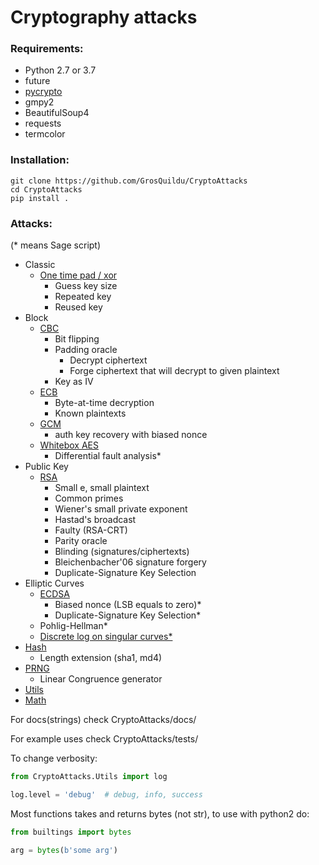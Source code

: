 # Cryptography attacks

### Requirements:
* Python 2.7 or 3.7
* future
* [pycrypto](https://pypi.python.org/pypi/pycrypto)
* gmpy2
* BeautifulSoup4
* requests
* termcolor

### Installation:
```
git clone https://github.com/GrosQuildu/CryptoAttacks
cd CryptoAttacks
pip install .
```

### Attacks:
(* means Sage script)
* Classic
	+ [One time pad / xor](CryptoAttacks/docs/Classic/one_time_pad.md)
		+ Guess key size
		+ Repeated key
		+ Reused key
* Block
	+ [CBC](CryptoAttacks/docs/Block/cbc.md)
		+ Bit flipping
		+ Padding oracle
		    + Decrypt ciphertext
		    + Forge ciphertext that will decrypt to given plaintext
		+ Key as IV
	+ [ECB](CryptoAttacks/docs/Block/ecb.md)
		+ Byte-at-time decryption
		+ Known plaintexts
	+ [GCM](CryptoAttacks/docs/Block/gcm.md)
		+ auth key recovery with biased nonce
    + [Whitebox AES](CryptoAttacks/docs/Block/whitebox_aes.md)
	    + Differential fault analysis*
* Public Key
	+ [RSA](CryptoAttacks/docs/PublicKey/rsa.md)
	    + Small e, small plaintext
		+ Common primes
		+ Wiener's small private exponent
		+ Hastad's broadcast
		+ Faulty (RSA-CRT)
		+ Parity oracle
		+ Blinding (signatures/ciphertexts)
		+ Bleichenbacher'06 signature forgery
		+ Duplicate-Signature Key Selection
* Elliptic Curves
    + [ECDSA](CryptoAttacks/docs/EllipticCurve/ecdsa.md)
        + Biased nonce (LSB equals to zero)*
        + Duplicate-Signature Key Selection*
    + Pohlig-Hellman*
    + [Discrete log on singular curves\*](CryptoAttacks/docs/EllipticCurve/singular.md)
* [Hash](CryptoAttacks/docs/Hash.md)
    * Length extension (sha1, md4)
* [PRNG](CryptoAttacks/docs/PRNG.md)
	* Linear Congruence generator
* [Utils](CryptoAttacks/docs/Utils.md)
* [Math](CryptoAttacks/docs/Math.md)

For docs(strings) check CryptoAttacks/docs/

For example uses check CryptoAttacks/tests/

To change verbosity:
```python
from CryptoAttacks.Utils import log

log.level = 'debug'  # debug, info, success
```

Most functions takes and returns bytes (not str), to use with python2 do:
```python
from builtings import bytes

arg = bytes(b'some arg')
```